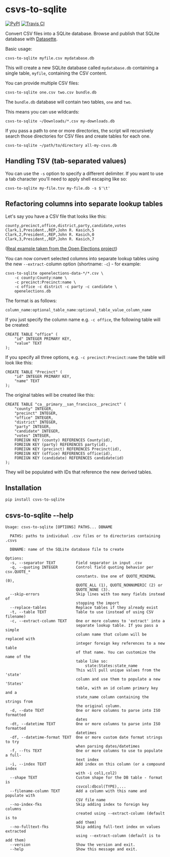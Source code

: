 # csvs-to-sqlite

[![PyPI](https://img.shields.io/pypi/v/csvs-to-sqlite.svg)](https://pypi.python.org/pypi/csvs-to-sqlite)
[![Travis CI](https://travis-ci.org/simonw/csvs-to-sqlite.svg?branch=master)](https://travis-ci.org/simonw/csvs-to-sqlite)

Convert CSV files into a SQLite database. Browse and publish that SQLite database with [Datasette](https://github.com/simonw/datasette).

Basic usage:

    csvs-to-sqlite myfile.csv mydatabase.db

This will create a new SQLite database called `mydatabase.db` containing a
single table, `myfile`, containing the CSV content.

You can provide multiple CSV files:

    csvs-to-sqlite one.csv two.csv bundle.db

The `bundle.db` database will contain two tables, `one` and `two`.

This means you can use wildcards:

    csvs-to-sqlite ~/Downloads/*.csv my-downloads.db

If you pass a path to one or more directories, the script will recursively
search those directories for CSV files and create tables for each one.

    csvs-to-sqlite ~/path/to/directory all-my-csvs.db

## Handling TSV (tab-separated values)

You can use the `-s` option to specify a different delimiter. If you want
to use a tab character you'll need to apply shell escaping like so:

    csvs-to-sqlite my-file.tsv my-file.db -s $'\t'

## Refactoring columns into separate lookup tables

Let's say you have a CSV file that looks like this:

    county,precinct,office,district,party,candidate,votes
    Clark,1,President,,REP,John R. Kasich,5
    Clark,2,President,,REP,John R. Kasich,0
    Clark,3,President,,REP,John R. Kasich,7

([Real example taken from the Open Elections project](https://github.com/openelections/openelections-data-sd/blob/master/2016/20160607__sd__primary__clark__precinct.csv))

You can now convert selected columns into separate lookup tables using the new
`--extract-`column option (shortname: `-c`) - for example:

    csvs-to-sqlite openelections-data-*/*.csv \
        -c county:County:name \
        -c precinct:Precinct:name \
        -c office -c district -c party -c candidate \
        openelections.db

The format is as follows:

    column_name:optional_table_name:optional_table_value_column_name

If you just specify the column name e.g. `-c office`, the following table will
be created:

    CREATE TABLE "office" (
        "id" INTEGER PRIMARY KEY,
        "value" TEXT
    );

If you specify all three options, e.g. `-c precinct:Precinct:name` the table
will look like this:

    CREATE TABLE "Precinct" (
        "id" INTEGER PRIMARY KEY,
        "name" TEXT
    );

The original tables will be created like this:

    CREATE TABLE "ca__primary__san_francisco__precinct" (
        "county" INTEGER,
        "precinct" INTEGER,
        "office" INTEGER,
        "district" INTEGER,
        "party" INTEGER,
        "candidate" INTEGER,
        "votes" INTEGER,
        FOREIGN KEY (county) REFERENCES County(id),
        FOREIGN KEY (party) REFERENCES party(id),
        FOREIGN KEY (precinct) REFERENCES Precinct(id),
        FOREIGN KEY (office) REFERENCES office(id),
        FOREIGN KEY (candidate) REFERENCES candidate(id)
    );

They will be populated with IDs that reference the new derived tables.

## Installation

    pip install csvs-to-sqlite

## csvs-to-sqlite --help

    Usage: csvs-to-sqlite [OPTIONS] PATHS... DBNAME

      PATHS: paths to individual .csv files or to directories containing .csvs

      DBNAME: name of the SQLite database file to create

    Options:
      -s, --separator TEXT         Field separator in input .csv
      -q, --quoting INTEGER        Control field quoting behavior per csv.QUOTE_*
                                   constants. Use one of QUOTE_MINIMAL (0),
                                   QUOTE_ALL (1), QUOTE_NONNUMERIC (2) or
                                   QUOTE_NONE (3).
      --skip-errors                Skip lines with too many fields instead of
                                   stopping the import
      --replace-tables             Replace tables if they already exist
      -t, --table TEXT             Table to use (instead of using CSV filename)
      -c, --extract-column TEXT    One or more columns to 'extract' into a
                                   separate lookup table. If you pass a simple
                                   column name that column will be replaced with
                                   integer foreign key references to a new table
                                   of that name. You can customize the name of the
                                   table like so:
                                       state:States:state_name
                                   This will pull unique values from the 'state'
                                   column and use them to populate a new 'States'
                                   table, with an id column primary key and a
                                   state_name column containing the strings from
                                   the original column.
      -d, --date TEXT              One or more columns to parse into ISO formatted
                                   dates
      -dt, --datetime TEXT         One or more columns to parse into ISO formatted
                                   datetimes
      -df, --datetime-format TEXT  One or more custom date format strings to try
                                   when parsing dates/datetimes
      -f, --fts TEXT               One or more columns to use to populate a full-
                                   text index
      -i, --index TEXT             Add index on this column (or a compound index
                                   with -i col1,col2)
      --shape TEXT                 Custom shape for the DB table - format is
                                   csvcol:dbcol(TYPE),...
      --filename-column TEXT       Add a column with this name and populate with
                                   CSV file name
      --no-index-fks               Skip adding index to foreign key columns
                                   created using --extract-column (default is to
                                   add them)
      --no-fulltext-fks            Skip adding full-text index on values extracted
                                   using --extract-column (default is to add them)
      --version                    Show the version and exit.
      --help                       Show this message and exit.

